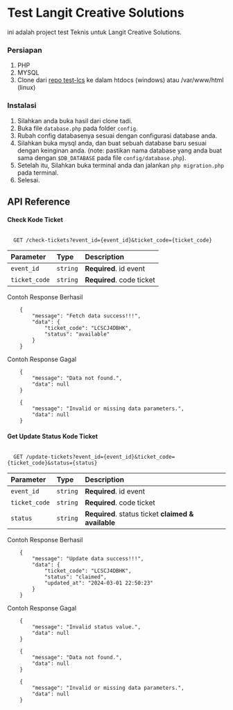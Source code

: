 
# Test Langit Creative Solutions

ini adalah project test Teknis untuk Langit Creative Solutions.

### Persiapan

1. PHP
1. MYSQL
1. Clone dari [repo test-lcs](https://github.com/BocahGabut/test-lcs) ke dalam htdocs (windows) atau /var/www/html (linux)

### Instalasi

1. Silahkan anda buka hasil dari clone tadi.
1. Buka file `database.php` pada folder `config`.
1. Rubah config databasenya sesuai dengan configurasi database anda.
1. Silahkan buka mysql anda, dan buat sebuah database baru sesuai dengan keinginan anda. (note: pastikan nama database yang anda buat sama dengan `$DB_DATABASE` pada file `config/database.php`).
1. Setelah itu, Silahkan buka terminal anda dan jalankan `php migration.php` pada terminal.
1. Selesai.

## API Reference

#### Check Kode Ticket

```

  GET /check-tickets?event_id={event_id}&ticket_code={ticket_code}

```

| Parameter | Type     | Description                |
| :-------- | :------- | :------------------------- |
| `event_id` | `string` | **Required**. id event |
| `ticket_code` | `string` | **Required**. code ticket |

Contoh Response Berhasil

```
    {
        "message": "Fetch data success!!!",
        "data": {
            "ticket_code": "LCSCJ4DBHK",
            "status": "available"
        }
    }
```

Contoh Response Gagal 

```
    {
        "message": "Data not found.",
        "data": null
    }
```

```
    {
        "message": "Invalid or missing data parameters.",
        "data": null
    }
```

#### Get Update Status Kode Ticket

```

  GET /update-tickets?event_id={event_id}&ticket_code={ticket_code}&status={status}

```

| Parameter | Type     | Description                       |
| :-------- | :------- | :-------------------------------- |
| `event_id` | `string` | **Required**. id event |
| `ticket_code` | `string` | **Required**. code ticket |
| `status` | `string` | **Required**. status ticket **claimed & available** |

Contoh Response Berhasil

```
    {
        "message": "Update data success!!!",
        "data": {
            "ticket_code": "LCSCJ4DBHK",
            "status": "claimed",
            "updated_at": "2024-03-01 22:50:23"
        }
    }
```

Contoh Response Gagal

```
    {
        "message": "Invalid status value.",
        "data": null
    }
```

```
    {
        "message": "Data not found.",
        "data": null
    }
```

```
    {
        "message": "Invalid or missing data parameters.",
        "data": null
    }
```
